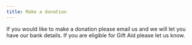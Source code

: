 ```yaml
---
title: Make a donation
---
```


If you would like to make a donation please email us and we will let you have our bank details. If you are eligible for Gift Aid please let us know.

